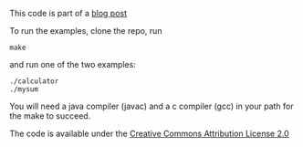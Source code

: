This code is part of a [blog post](http://melp.nl/2012/01/declarative-is-the-new-black)

To run the examples, clone the repo, run

    make

and run one of the two examples:

    ./calculator
    ./mysum

You will need a java compiler (javac) and a c compiler (gcc) in your path for the make to succeed.

The code is available under the [Creative Commons Attribution License 2.0](http://creativecommons.org/licenses/by/2.0/)
